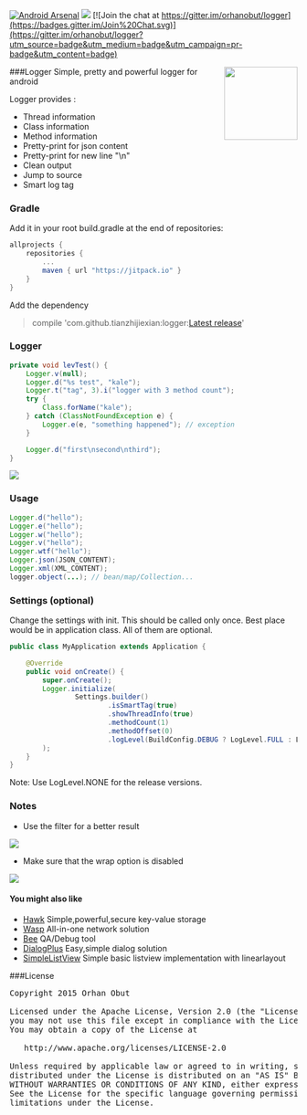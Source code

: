 [![Android Arsenal](https://img.shields.io/badge/Android%20Arsenal-Logger-brightgreen.svg?style=flat)](http://android-arsenal.com/details/1/1658) [![](https://img.shields.io/badge/AndroidWeekly-%23147-blue.svg)](http://androidweekly.net/issues/issue-147)
[![Join the chat at https://gitter.im/orhanobut/logger](https://badges.gitter.im/Join%20Chat.svg)](https://gitter.im/orhanobut/logger?utm_source=badge&utm_medium=badge&utm_campaign=pr-badge&utm_content=badge)

<img align="right" src='https://github.com/orhanobut/logger/blob/master/images/logger-logo.png' width='128' height='128'/>

###Logger
Simple, pretty and powerful logger for android

Logger provides :
- Thread information
- Class information
- Method information
- Pretty-print for json content
- Pretty-print for new line "\n"
- Clean output
- Jump to source
- Smart log tag

### Gradle
Add it in your root build.gradle at the end of repositories:  
```groovy
allprojects {
	repositories {
		...
		maven { url "https://jitpack.io" }
	}
}
```  
Add the dependency  
> compile 'com.github.tianzhijiexian:logger:[Latest release](https://github.com/tianzhijiexian/logger/releases)'


### Logger
```java
private void levTest() {
    Logger.v(null);
    Logger.d("%s test", "kale");
    Logger.t("tag", 3).i("logger with 3 method count");
    try {
        Class.forName("kale");
    } catch (ClassNotFoundException e) {
        Logger.e(e, "something happened"); // exception
    }

    Logger.d("first\nsecond\nthird");
}
```
![](./images/lev_test.png)

### Usage
```java
Logger.d("hello");
Logger.e("hello");
Logger.w("hello");
Logger.v("hello");
Logger.wtf("hello");
Logger.json(JSON_CONTENT);
Logger.xml(XML_CONTENT);
logger.object(...); // bean/map/Collection...
```

### Settings (optional)
Change the settings with init. This should be called only once. Best place would be in application class. All of them
 are optional.
```java
public class MyApplication extends Application {

    @Override
    public void onCreate() {
        super.onCreate();
        Logger.initialize(
                Settings.builder()
                        .isSmartTag(true)
                        .showThreadInfo(true)
                        .methodCount(1)
                        .methodOffset(0)
                        .logLevel(BuildConfig.DEBUG ? LogLevel.FULL : LogLevel.NONE).build() // show log in debug state
        );
    }
}
```
Note: Use LogLevel.NONE for the release versions.

### Notes
- Use the filter for a better result

<img src='https://github.com/orhanobut/logger/blob/master/images/filter.png'/>

- Make sure that the wrap option is disabled

<img src='https://github.com/orhanobut/logger/blob/master/images/wrap-closed.png'/>


#### You might also like
- [Hawk](https://github.com/orhanobut/hawk) Simple,powerful,secure key-value storage
- [Wasp](https://github.com/orhanobut/wasp) All-in-one network solution
- [Bee](https://github.com/orhanobut/bee) QA/Debug tool
- [DialogPlus](https://github.com/orhanobut/dialogplus) Easy,simple dialog solution
- [SimpleListView](https://github.com/orhanobut/simplelistview) Simple basic listview implementation with linearlayout

###License
<pre>
Copyright 2015 Orhan Obut

Licensed under the Apache License, Version 2.0 (the "License");
you may not use this file except in compliance with the License.
You may obtain a copy of the License at

   http://www.apache.org/licenses/LICENSE-2.0

Unless required by applicable law or agreed to in writing, software
distributed under the License is distributed on an "AS IS" BASIS,
WITHOUT WARRANTIES OR CONDITIONS OF ANY KIND, either express or implied.
See the License for the specific language governing permissions and
limitations under the License.
</pre>
